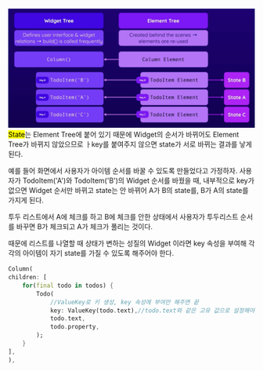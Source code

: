 ![](/images/Pasted%20image%2020240108170138.png)<br>
<mark>State</mark>는 Element Tree에 붙어 있기 때문에 Widget의 순서가 바뀌어도 Element Tree가 바뀌지 않았으므로 ㅏkey를 붙여주지 않으면 state가 서로 바뀌는 결과를 낳게 된다.<br>


예를 들어 화면에서 사용자가 아이템 순서를 바꿀 수 있도록 만들었다고 가정하자. 사용자가 TodoItem('A')와 TodoItem('B')의 Widget 순서를 바꿨을 때, 내부적으로 key가 없으면 Widget 순서만 바뀌고 state는 안 바뀌어 A가 B의 state를, B가 A의 state를 가지게 된다.<br>


투두 리스트에서 A에 체크를 하고 B에 체크를 안한 상태에서 사용자가 투두리스트 순서를 바꾸면 B가 체크되고 A가 체크가 풀리는 것이다.<br>


때문에 리스트를 나열할 때 상태가 변하는 성질의 Widget 이라면 key 속성을 부여해 각각의 아이템이 자기 state를 가질 수 있도록 해주어야 한다.<br>


```dart
Column(
children: [
	for(final todo in todos) {
		Todo(
			//ValueKey로 키 생성, key 속성에 부여만 해주면 끝
			key: ValueKey(todo.text),//todo.text와 같은 고유 값으로 설정해야 함.
			todo.text,
			todo.property,
		);
	}
],
),
```